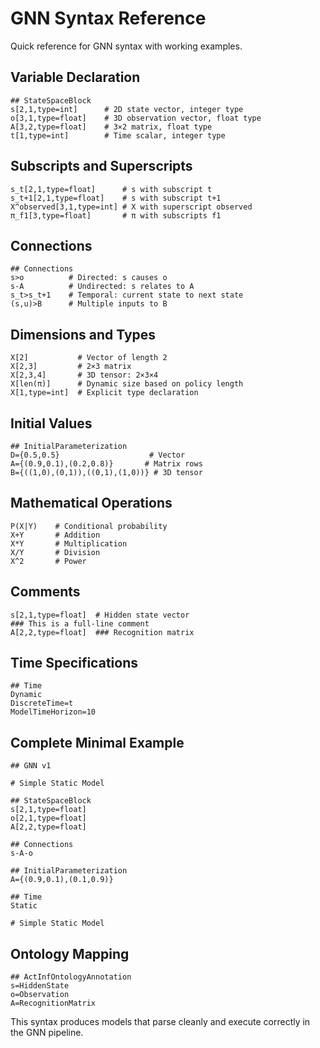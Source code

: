 # GNN Syntax Reference

Quick reference for GNN syntax with working examples.

## Variable Declaration

```gnn
## StateSpaceBlock
s[2,1,type=int]      # 2D state vector, integer type
o[3,1,type=float]    # 3D observation vector, float type
A[3,2,type=float]    # 3×2 matrix, float type
t[1,type=int]        # Time scalar, integer type
```

## Subscripts and Superscripts

```gnn
s_t[2,1,type=float]      # s with subscript t
s_t+1[2,1,type=float]    # s with subscript t+1
X^observed[3,1,type=int] # X with superscript observed
π_f1[3,type=float]       # π with subscripts f1
```

## Connections

```gnn
## Connections
s>o          # Directed: s causes o
s-A          # Undirected: s relates to A
s_t>s_t+1    # Temporal: current state to next state
(s,u)>B      # Multiple inputs to B
```

## Dimensions and Types

```gnn
X[2]           # Vector of length 2
X[2,3]         # 2×3 matrix
X[2,3,4]       # 3D tensor: 2×3×4
X[len(π)]      # Dynamic size based on policy length
X[1,type=int]  # Explicit type declaration
```

## Initial Values

```gnn
## InitialParameterization
D={0.5,0.5}                    # Vector
A={(0.9,0.1),(0.2,0.8)}       # Matrix rows
B={((1,0),(0,1)),((0,1),(1,0))} # 3D tensor
```

## Mathematical Operations

```gnn
P(X|Y)    # Conditional probability
X+Y       # Addition
X*Y       # Multiplication  
X/Y       # Division
X^2       # Power
```

## Comments

```gnn
s[2,1,type=float]  # Hidden state vector
### This is a full-line comment
A[2,2,type=float]  ### Recognition matrix
```

## Time Specifications

```gnn
## Time
Dynamic
DiscreteTime=t
ModelTimeHorizon=10
```

## Complete Minimal Example

```gnn
## GNN v1

# Simple Static Model

## StateSpaceBlock
s[2,1,type=float]
o[2,1,type=float]
A[2,2,type=float]

## Connections
s-A-o

## InitialParameterization
A={(0.9,0.1),(0.1,0.9)}

## Time
Static

# Simple Static Model
```

## Ontology Mapping

```gnn
## ActInfOntologyAnnotation
s=HiddenState
o=Observation
A=RecognitionMatrix
```

This syntax produces models that parse cleanly and execute correctly in the GNN pipeline.